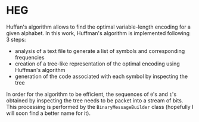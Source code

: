 # HEG
Huffan's algorithm allows to find the optimal variable-length encoding for a given alphabet. In this work, Huffman's algorithm is implemented following 3 steps:

- analysis of a text file to generate a list of symbols and corresponding frequencies
- creation of a tree-like representation of the optimal encoding using Huffman's algorithm
- generation of the code associated with each symbol by inspecting the tree

In order for the algorithm to be efficient, the sequences of `0`'s and `1`'s obtained by inspecting the tree needs to be packet into a stream of bits. This processing is performed by the `BinaryMessageBuilder` class (hopefully I will soon find a better name for it).